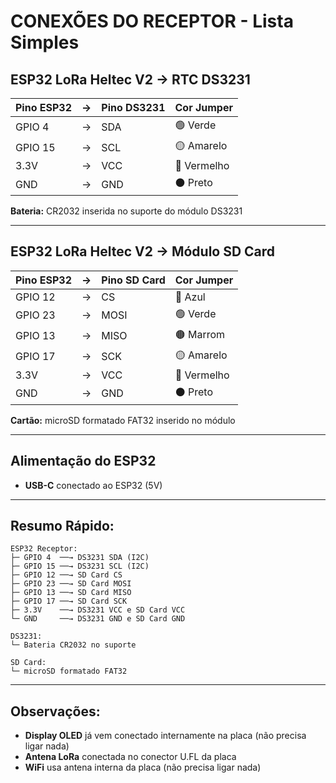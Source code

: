 # CONEXÕES DO RECEPTOR - Lista Simples

## ESP32 LoRa Heltec V2 → RTC DS3231

| Pino ESP32 | → | Pino DS3231 | Cor Jumper |
|------------|---|-------------|------------|
| GPIO 4     | → | SDA         | 🟢 Verde   |
| GPIO 15    | → | SCL         | 🟡 Amarelo |
| 3.3V       | → | VCC         | 🔴 Vermelho |
| GND        | → | GND         | ⚫ Preto   |

**Bateria:** CR2032 inserida no suporte do módulo DS3231

---

## ESP32 LoRa Heltec V2 → Módulo SD Card

| Pino ESP32 | → | Pino SD Card | Cor Jumper |
|------------|---|--------------|------------|
| GPIO 12    | → | CS           | 🔵 Azul    |
| GPIO 23    | → | MOSI         | 🟢 Verde   |
| GPIO 13    | → | MISO         | 🟤 Marrom  |
| GPIO 17    | → | SCK          | 🟡 Amarelo |
| 3.3V       | → | VCC          | 🔴 Vermelho |
| GND        | → | GND          | ⚫ Preto   |

**Cartão:** microSD formatado FAT32 inserido no módulo

---

## Alimentação do ESP32

- **USB-C** conectado ao ESP32 (5V)

---

## Resumo Rápido:

```
ESP32 Receptor:
├─ GPIO 4  ──→ DS3231 SDA (I2C)
├─ GPIO 15 ──→ DS3231 SCL (I2C)
├─ GPIO 12 ──→ SD Card CS
├─ GPIO 23 ──→ SD Card MOSI
├─ GPIO 13 ──→ SD Card MISO
├─ GPIO 17 ──→ SD Card SCK
├─ 3.3V    ──→ DS3231 VCC e SD Card VCC
└─ GND     ──→ DS3231 GND e SD Card GND

DS3231:
└─ Bateria CR2032 no suporte

SD Card:
└─ microSD formatado FAT32
```

---

## Observações:

- **Display OLED** já vem conectado internamente na placa (não precisa ligar nada)
- **Antena LoRa** conectada no conector U.FL da placa
- **WiFi** usa antena interna da placa (não precisa ligar nada)
